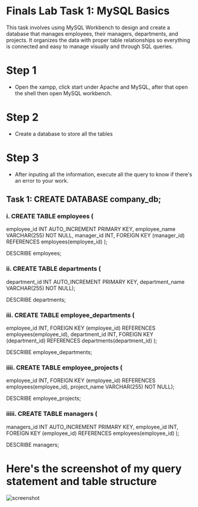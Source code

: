 # Finals Lab Task 1: MySQL Basics
This task involves using MySQL Workbench to design and create a database that manages employees, their managers, departments, and projects. It organizes the data with proper table relationships so everything is connected and easy to manage visually and through SQL queries.

# Step 1
- Open the xampp, click start under Apache and MySQL, after that open the shell then open MySQL workbench.

# Step 2
- Create a database to store all the tables

# Step 3
- After inputing all the information, execute all the query to know if there's an error to your work.

## Task 1: CREATE DATABASE company_db;

### i. CREATE TABLE employees (
employee_id INT AUTO_INCREMENT PRIMARY KEY,
employee_name VARCHAR(255) NOT NULL,
manager_id INT,
FOREIGN KEY (manager_id) REFERENCES employees(employee_id)
);


DESCRIBE employees;

### ii. CREATE TABLE departments (
department_id INT AUTO_INCREMENT PRIMARY KEY,
department_name VARCHAR(255) NOT NULL);

DESCRIBE departments;


### iii. CREATE TABLE employee_departments (
employee_id INT,
FOREIGN KEY (employee_id) REFERENCES employees(employee_id),
department_id INT,
FOREIGN KEY (department_id) REFERENCES departments(department_id)
);

DESCRIBE employee_departments;


### iiii. CREATE TABLE employee_projects (
employee_id INT,
FOREIGN KEY (employee_id) REFERENCES employees(employee_id),
project_name VARCHAR(255) NOT NULL);

DESCRIBE employee_projects;


### iiiii. CREATE TABLE managers (
managers_id INT AUTO_INCREMENT PRIMARY KEY,
employee_id INT,
FOREIGN KEY (employee_id) REFERENCES employees(employee_id)
);

DESCRIBE managers;

# Here's the screenshot of my query statement and table structure
![screenshot](images/task1.PNG)
